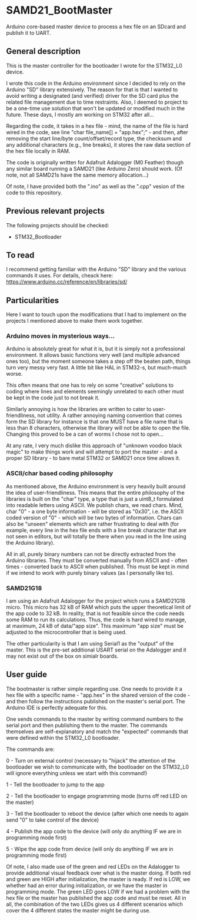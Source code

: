 # SAMD21_BootMaster
Arduino core-based master device to process a hex file on an SDcard and publish it to UART.

## General description
This is the master controller for the bootloader I wrote for the STM32_L0 device.

I wrote this code in the Arduino environment since I decided to rely on the Arduino "SD" library extensively. The reason for that is that I wanted to avoid writing a designated (and verified) driver for the SD card plus the related file management due to time restraints. Also, I deemed to project to be a one-time use solution that won't be updated or modified much in the future. These days, I mostly am working on STM32 after all...

Regarding the code, it takes in a hex file - mind, the name of the file is hard wired in the code, see line "char file_name[] = "app.hex";" - and then, after removing the start line/byte count/offset/record type, the checksum and any additional characters (e.g., line breaks), it stores the raw data section of the hex file locally in RAM.

The code is originally written for Adafruit Adalogger (M0 Feather) though any similar board running a SAMD21 (like Arduino Zero) should work. (Of note, not all SAMD21s have the same memory allocation...)

Of note, I have provided both the ".ino" as well as the ".cpp" vesion of the code to this repository.

## Previous relevant projects
The following projects should be checked:
-	STM32_Bootloader

## To read
I recommend getting familiar with the Arduino "SD" library and the various commands it uses. For details, cheack here: https://www.arduino.cc/reference/en/libraries/sd/

## Particularities
Here I want to touch upon the modifications that I had to implement on the projects I mentioned above to make them work together.

### Arduino moves in mysterious ways...
Arduino is absolutely great for what it is, but it is simply not a professional environment. It allows basic functions very well (and multiple advanced ones too), but the moment someone takes a step off the beaten path, things turn very messy very fast. A little bit like HAL in STM32-s, but much-much worse.

This often means that one has to rely on some "creative" solutions to coding where lines and elements seemingly unrelated to each other must be kept in the code just to not break it.

Similarly annoying is how the libraries are written to cater to user-friendliness, not utility. A rather annoying naming convention that comes form the SD library for instance is that one MUST have a file name that is less than 8 characters, otherwise the library will not be able to open the file. Changing this proved to be a can of worms I chose not to open...

At any rate, I very much dislike this approach of "unknown voodoo black magic" to make things work and will attempt to port the master - and a proper SD library - to bare metal STM32 or SAMD21 once time allows it.

### ASCII/char based coding philosophy
As mentioned above, the Arduino environment is very heavily built around the idea of user-friendliness. This means that the entire philosophy of the libraries is built on the "char" type, a type that is just a uint8_t formulated into readable letters using ASCII. We publish chars, we read chars. Mind, char "0" - a one byte information - will be stored as "0x30", i.e. the ASCII coded version of "0" - which will be two bytes of information. Chars can also be "unseen" elements which are rather frustrating to deal with (for example, every line in the hex file ends with a line break character that are not seen in editors, but will totally be there when you read in the line using the Arduino library).

All in all, purely binary numbers can not be directly extracted from the Arduino libraries. They must be converted manually from ASCII and - often times - converted back to ASCII when published. This must be kept in mind if we intend to work with purely binary values (as I personally like to).

### SAMD21G18
I am using an Adafruit Adalogger for the project which runs a SAMD21G18 micro. This micro has 32 kB of RAM which puts the upper theoretical limit of the app code to 32 kB. In reality, that is not feasible since the code needs some RAM to run its calculations. Thus, the code is hard wired to manage, at maximum, 24 kB of data/"app size". This maximum "app size" must be adjusted to the microcontroller that is being used.

The other particularity is that I am using Serial1 as the "output" of the master. This is the pre-set additional USART serial on the Adalogger and it may not exist out of the box on simialr boards.

## User guide
The bootmaster is rather simple regarding use. One needs to provide it a hex file with a specific name - "app.hex" in the shared version of the code - and then follow the instructions published on the master's serial port. The Arduino IDE is perfectly adequate for this.

One sends commands to the master by writing command numbers to the serial port and then publishing them to the master. The commands themselves are self-explanatory and match the "expected" commands that were defined within the STM32_L0 bootloader.

The commands are:

0 - Turn on external control (necessary to "hijack" the attention of the bootloader we wish to communicate with, the bootloader on the STM32_L0 will ignore everything unless we start with this command!)

1 - Tell the bootloader to jump to the app

2 - Tell the bootloader to engage programming mode (turns off red LED on the master)

3 - Tell the bootloader to reboot the device (after which one needs to again send "0" to take control of the device)

4 - Publish the app code to the device (will only do anything IF we are in programming mode first)

5 - Wipe the app code from device (will only do anything IF we are in programming mode first)

Of note, I also made use of the green and red LEDs on the Adalogger to provide additional visual feedback over what is the master doing. If both red and green are HIGH after initialization, the master is ready. If red is LOW, we whether had an error during initialization, or we have the master in programming mode. The green LED goes LOW if we had a problem with the hex file or the master has published the app code and must be reset. All in all, the combination of the two LEDs gives us 4 different scenarios which cover the 4 different states the master might be during use.
